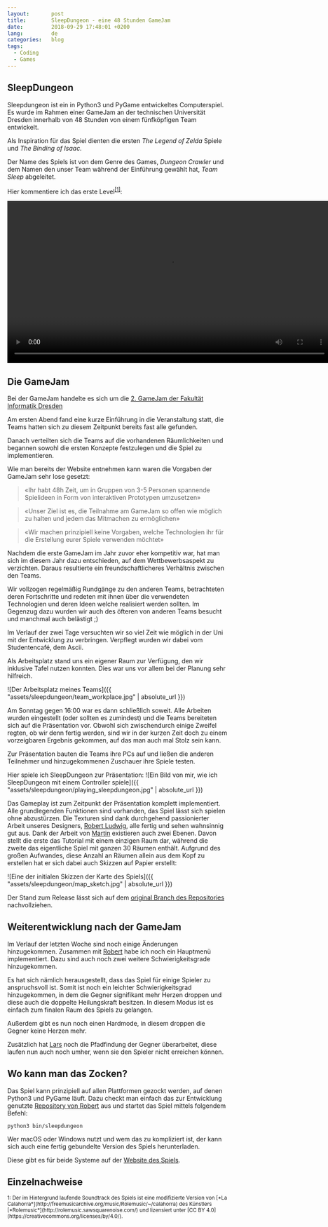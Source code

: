 ```yaml
---
layout:       post
title:        SleepDungeon - eine 48 Stunden GameJam
date:         2018-09-29 17:48:01 +0200
lang:         de
categories:   blog
tags:
  - Coding
  - Games
---
```


## SleepDungeon

Sleepdungeon ist ein in Python3 und PyGame entwickeltes Computerspiel.
Es wurde im Rahmen einer GameJam an der technischen Universität Dresden
innerhalb von 48 Stunden von einem fünfköpfigen Team entwickelt.

Als Inspiration für das Spiel dienten die ersten *The Legend of Zelda* Spiele
und *The Binding of Isaac.*

Der Name des Spiels ist von dem Genre des Games, *Dungeon Crawler* und dem
Namen den unser Team während der Einführung gewählt hat, *Team Sleep*
abgeleitet.

Hier kommentiere ich das erste Level<sup>[[1]](#quelle-1)</sup>:

<video width="740" controls>
  <source src="{{ "assets/sleepdungeon/sleepdungeon-lets_play_the_tutorial.webm" | absolute_url }}" type="video/webm">
  Your browser does not support the video tag.
</video>

## Die GameJam

Bei der GameJam handelte es sich um die
[2. GameJam der Fakultät Informatik Dresden](https://imld.de/gamejam/)

Am ersten Abend fand eine kurze Einführung in die Veranstaltung statt, die
Teams hatten sich zu diesem Zeitpunkt bereits fast alle gefunden.

Danach verteilten sich die Teams auf die vorhandenen Räumlichkeiten und begannen
sowohl die ersten Konzepte festzulegen und die Spiel zu implementieren.

Wie man bereits der Website entnehmen kann waren die Vorgaben der GameJam sehr
lose gesetzt:

> «Ihr habt 48h Zeit, um in Gruppen von 3-5 Personen spannende Spielideen in Form von interaktiven Prototypen umzusetzen»

> «Unser Ziel ist es, die Teilnahme am GameJam so offen wie möglich zu halten und jedem das Mitmachen zu ermöglichen»

> «Wir machen prinzipiell keine Vorgaben, welche Technologien ihr für die Erstellung eurer Spiele verwenden möchtet»

Nachdem die erste GameJam im Jahr zuvor eher kompetitiv war, hat man sich im
diesem Jahr dazu entschieden, auf dem Wettbewerbsaspekt zu verzichten. Daraus
resultierte ein freundschaftlicheres Verhältnis zwischen den Teams.

Wir vollzogen regelmäßig Rundgänge zu den anderen Teams, betrachteten deren
Fortschritte und redeten mit ihnen über die verwendeten Technologien und deren
Ideen welche realisiert werden sollten.
Im Gegenzug dazu wurden wir auch des öfteren von anderen Teams besucht und
manchmal auch belästigt ;)

Im Verlauf der zwei Tage versuchten wir so viel Zeit wie möglich in der Uni mit
der Entwicklung zu verbringen. Verpflegt wurden wir dabei vom Studentencafé,
dem Ascii.

Als Arbeitsplatz stand uns ein eigener Raum zur Verfügung, den wir inklusive
Tafel nutzen konnten. Dies war uns vor allem bei der Planung sehr hilfreich.

![Der Arbeitsplatz meines Teams]({{ "assets/sleepdungeon/team_workplace.jpg" | absolute_url }})

Am Sonntag gegen 16:00 war es dann schließlich soweit. Alle Arbeiten wurden
eingestellt (oder sollten es zumindest) und die Teams bereiteten sich auf die
Präsentation vor. Obwohl sich zwischendurch einige Zweifel regten, ob wir denn
fertig werden, sind wir in der kurzen Zeit doch zu einem vorzeigbaren Ergebnis
gekommen, auf das man auch mal Stolz sein kann.

Zur Präsentation bauten die Teams ihre PCs auf und ließen die anderen Teilnehmer
und hinzugekommenen Zuschauer ihre Spiele testen.

Hier spiele ich SleepDungeon zur Präsentation:
![Ein Bild von mir, wie ich SleepDungeon mit einem Controller spiele]({{ "assets/sleepdungeon/playing_sleepdungeon.jpg" | absolute_url }})

Das Gameplay ist zum Zeitpunkt der Präsentation komplett implementiert. Alle
grundlegenden Funktionen sind vorhanden, das Spiel lässt sich spielen ohne
abzustürzen. Die Texturen sind dank durchgehend passionierter Arbeit unseres
Designers, [Robert Ludwig](https://github.com/MinniFlo), alle fertig und
sehen wahnsinnig gut aus.
Dank der Arbeit von [Martin](https://github.com/MartinOehme) existieren auch
zwei Ebenen. Davon stellt die erste das Tutorial mit einem einzigen Raum dar,
während die zweite das eigentliche Spiel mit ganzen 30 Räumen enthält.
Aufgrund des großen Aufwandes, diese Anzahl an Räumen allein aus dem Kopf zu
erstellen hat er sich dabei auch Skizzen auf Papier erstellt:

![Eine der initialen Skizzen der Karte des Spiels]({{ "assets/sleepdungeon/map_sketch.jpg" | absolute_url }})

Der Stand zum Release lässt sich auf dem
[original Branch des Repositories](https://github.com/r0bertu/gamejam2/tree/original)
nachvollziehen.


## Weiterentwicklung nach der GameJam

Im Verlauf der letzten Woche sind noch einige Änderungen hinzugekommen.
Zusammen mit [Robert](https://github.com/r0bertu) habe ich noch ein Hauptmenü
implementiert. Dazu sind auch noch zwei weitere Schwierigkeitsgrade
hinzugekommen.

Es hat sich nämlich herausgestellt, dass das Spiel für einige Spieler zu
anspruchsvoll ist. Somit ist noch ein leichter Schwierigkeitsgrad hinzugekommen,
in dem die Gegner signifikant mehr Herzen droppen und diese auch die doppelte
Heilungskraft besitzen. In diesem Modus ist es einfach zum finalen Raum des
Spiels zu gelangen.

Außerdem gibt es nun noch einen Hardmode, in diesem droppen die Gegner keine
Herzen mehr.

Zusätzlich hat [Lars](https://github.com/pixix4) noch die Pfadfindung der
Gegner überarbeitet, diese laufen nun auch noch umher, wenn sie den Spieler
nicht erreichen können.

## Wo kann man das Zocken?

Das Spiel kann prinzipiell auf allen Plattformen gezockt werden, auf denen
Python3 und PyGame läuft. Dazu checkt man einfach das zur Entwicklung
genutzte [Repository von Robert](https://github.com/r0bertu/gamejam2) aus und
startet das Spiel mittels folgendem Befehl:

```
python3 bin/sleepdungeon
```

Wer macOS oder Windows nutzt und wem das zu kompliziert ist, der kann sich
auch eine fertig gebundelte Version des Spiels herunterladen.

Diese gibt es für beide Systeme auf der
[Website des Spiels](https://sleepdungeon.de).


## Einzelnachweise

<small>
1: <a id="quelle-1"></a>
Der im Hintergrund laufende Soundtrack des Spiels ist eine modifizierte Version
von [*La Calahorra*](http://freemusicarchive.org/music/Rolemusic/~/calahorra)
des Künstlers [*Rolemusic*](http://rolemusic.sawsquarenoise.com/) und lizensiert
unter
[CC BY 4.0](https://creativecommons.org/licenses/by/4.0/).
</small>
